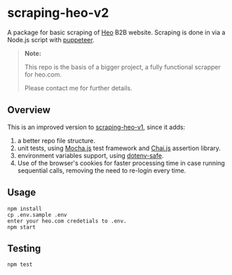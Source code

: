 # scraping-heo-v2

A package for basic scraping of [Heo](https://www.heo.com) B2B website.
Scraping is done in via a Node.js script with [puppeteer](https://www.npmjs.com/package/puppeteer).

> **Note:**
>
> This repo is the basis of a bigger project, a fully functional scrapper for heo.com.
>
> Please contact me for further details.

## Overview

This is an improved version to [scraping-heo-v1](https://github.com/jongler-dev/exercises/tree/master/scraping-heo-v1), since it adds:

1. a better repo file structure.
2. unit tests, using [Mocha.js](https://www.npmjs.com/package/mocha) test framework and [Chai.js](https://www.npmjs.com/package/chai) assertion library.
3. environment variables support, using [dotenv-safe](https://www.npmjs.com/package/dotenv-safe).
4. Use of the browser's cookies for faster processing time in case running sequential calls, removing the need to re-login every time.

## Usage

```
npm install
cp .env.sample .env
enter your heo.com credetials to .env.
npm start
```

## Testing

```
npm test
```
